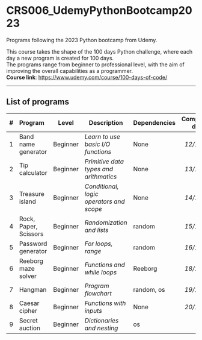 # CRS006_UdemyPythonBootcamp2023
Programs following the 2023 Python bootcamp from Udemy.

This course takes the shape of the 100 days Python challenge, where each day a new program is created for 100 days.<br>
The programs range from beginner to professional level, with the aim of improving the overall capabilities as a programmer.<br>
<b>Course link</b>: https://www.udemy.com/course/100-days-of-code/

---
## List of programs
| # | Program | Level | Description | Dependencies | Completion date |
|:-:|:--------|:-----:|-------------|--------------|:---------------:|
| 1 | Band name generator | Beginner | <i>Learn to use basic I/O functions</i> | None | *12/10/23* |
| 2 | Tip calculator |  Beginner | <i>Primitive data types and arithmatics</i> | None | *13/10/23* |
| 3 | Treasure island | Beginner | <i>Conditional, logic operators and scope</i> | None | *14/10/23* |
| 4 | Rock, Paper, Scissors | Beginner | <i>Randomization and lists</i> | random | *15/10/23* |
| 5 | Password generator | Beginner | <i>For loops, range</i> | random | *16/10/23* |
| 6 | Reeborg maze solver | Beginner | <i>Functions and while loops</i> | Reeborg | *18/10/23* |
| 7 | Hangman | Beginner | <i>Program flowchart</i> | random, os | *19/10/23* |
| 8 | Caesar cipher | Beginner | <i>Functions with inputs</i> | None | *20/10/23* |
| 9 | Secret auction | Beginner | <i>Dictionaries and nesting</i> | os |  |
